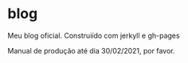 # blog
Meu blog oficial. Construiído com jerkyll e gh-pages

Manual de produção até dia 30/02/2021, por favor.
